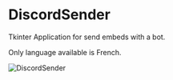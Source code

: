# DiscordSender

Tkinter Application for send embeds with a bot.

Only language available is French.

![DiscordSender](https://user-images.githubusercontent.com/60299112/115460711-e045e280-a228-11eb-82c6-e722717d70ab.PNG)
